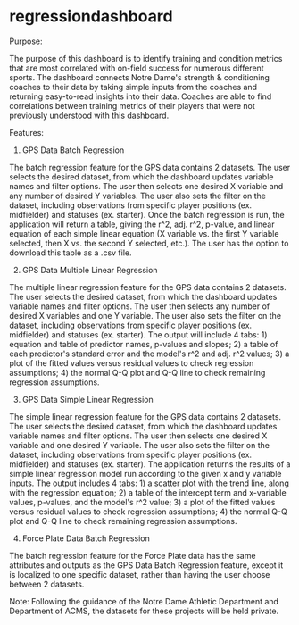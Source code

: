 # regressiondashboard
Purpose:

The purpose of this dashboard is to identify training and condition metrics that are most correlated with on-field success for numerous different sports. The dashboard connects Notre Dame's strength & conditioning coaches to their data by taking simple inputs from the coaches and returning easy-to-read insights into their data. Coaches are able to find correlations between training metrics of their players that were not previously understood with this dashboard.

Features:

1. GPS Data Batch Regression

The batch regression feature for the GPS data contains 2 datasets. The user selects the desired dataset, from which the dashboard updates variable names and filter options. The user then selects one desired X variable and any number of desired Y variables. The user also sets the filter on the dataset, including observations from specific player positions (ex. midfielder) and statuses (ex. starter). Once the batch regression is run, the application will return a table, giving the r^2, adj. r^2, p-value, and linear equation of each simple linear equation (X variable vs. the first Y variable selected, then X vs. the second Y selected, etc.). The user has the option to download this table as a .csv file.


2. GPS Data Multiple Linear Regression

The multiple linear regression feature for the GPS data contains 2 datasets. The user selects the desired dataset, from which the dashboard updates variable names and filter options. The user then selects any number of desired X variables and one Y variable. The user also sets the filter on the dataset, including observations from specific player positions (ex. midfielder) and statuses (ex. starter). The output will include 4 tabs: 1) equation and table of predictor names, p-values and slopes; 2) a table of each predictor's standard error and the model's r^2 and adj. r^2 values; 3) a plot of the fitted values versus residual values to check regression assumptions; 4) the normal Q-Q plot and Q-Q line to check remaining regression assumptions.


3. GPS Data Simple Linear Regression

The simple linear regression feature for the GPS data contains 2 datasets. The user selects the desired dataset, from which the dashboard updates variable names and filter options. The user then selects one desired X variable and one desired Y variable. The user also sets the filter on the dataset, including observations from specific player positions (ex. midfielder) and statuses (ex. starter). The application returns the results of a simple linear regression model run according to the given x and y variable inputs. The output includes 4 tabs: 1) a scatter plot with the trend line, along with the regression equation; 2) a table of the intercept term and x-variable values, p-values, and the model's r^2 value; 3) a plot of the fitted values versus residual values to check regression assumptions; 4) the normal Q-Q plot and Q-Q line to check remaining regression assumptions.


4. Force Plate Data Batch Regression

The batch regression feature for the Force Plate data has the same attributes and outputs as the GPS Data Batch Regression feature, except it is localized to one specific dataset, rather than having the user choose between 2 datasets.


Note: Following the guidance of the Notre Dame Athletic Department and Department of ACMS, the datasets for these projects will be held private.
